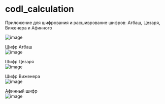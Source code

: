 # codl_calculation

Приложение для шифрования и расшиврование шифров: Атбаш, Цезаря, Виженера и Афинного

![image](https://user-images.githubusercontent.com/61097345/212021106-3a719b36-99a5-4481-b886-e35ef3a0da7c.png)

Шифр Атбаш  
![image](https://user-images.githubusercontent.com/61097345/212021503-97747c64-aa62-4b38-a1ff-50e89f8089ce.png)

Шифр Цезаря  
![image](https://user-images.githubusercontent.com/61097345/212021609-c93fe1e1-015f-4f0c-adea-e849a19c7245.png)

Шифр Виженера  
![image](https://user-images.githubusercontent.com/61097345/212021729-69520bea-daec-4a6e-8d87-f759f9d63c80.png)

Афинный шифр  
![image](https://user-images.githubusercontent.com/61097345/212021876-03c78c67-5d22-452b-a9f3-d79ba18b0e1a.png)
